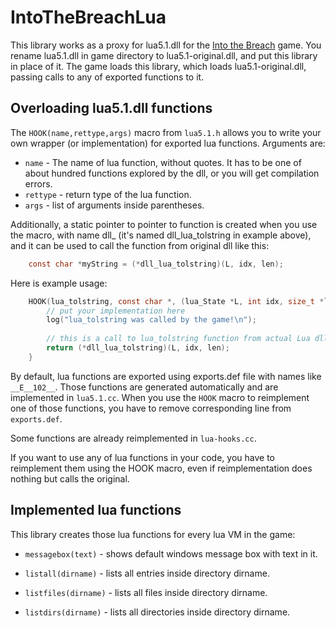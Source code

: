 # IntoTheBreachLua

This library works as a proxy for lua5.1.dll for the [Into the Breach] game.
You rename lua5.1.dll in game directory to lua5.1-original.dll, and put this library in place of it.
The game loads this library, which loads lua5.1-original.dll, passing calls to any of exported functions to it.

## Overloading lua5.1.dll functions
The ```HOOK(name,rettype,args)``` macro from ```lua5.1.h``` allows you to write your own wrapper (or implementation) for exported lua functions.
Arguments are:
 - ```name``` - The name of lua function, without quotes. It has to be one of about hundred functions explored by the dll, or you will get compilation errors.
- ```rettype``` - return type of the lua function.
- ```args``` - list of arguments inside parentheses.

Additionally, a static pointer to pointer to function is created when you use the macro, with name dll_<name> (it's named dll_lua_tolstring in example above), and it can be used to call the function from original dll like this:

```c
    const char *myString = (*dll_lua_tolstring)(L, idx, len);
```

Here is example usage:
```c
	HOOK(lua_tolstring, const char *, (lua_State *L, int idx, size_t *len)) {
		// put your implementation here
		log("lua_tolstring was called by the game!\n");
	
		// this is a call to lua_tolstring function from actual Lua dll.
		return (*dll_lua_tolstring)(L, idx, len);
	}
```

By default, lua functions are exported using exports.def file with names like ```__E__102__```. Those functions are generated automatically and are implemented in ```lua5.1.cc```. When you use the ```HOOK``` macro to reimplement one of those functions, you have to remove corresponding line from ```exports.def```.

Some functions are already reimplemented in ```lua-hooks.cc```.

If you want to use any of lua functions in your code, you have to reimplement them using the HOOK macro, even if reimplementation does nothing but calls the original.

## Implemented lua functions
This library creates those lua functions for every lua VM in the game:
 - ```messagebox(text)``` - shows default windows message box with text in it.
 - ```listall(dirname)``` - lists all entries inside directory dirname.
 - ```listfiles(dirname)``` - lists all files inside directory dirname.
 - ```listdirs(dirname)``` - lists all directories inside directory dirname.


   [Into the Breach]: <https://subsetgames.com/itb.html>

